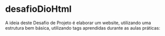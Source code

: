 # desafioDioHtml
A ideia deste Desafio de Projeto é elaborar um website, utilizando uma estrutura bem básica, utilizando tags aprendidas durante as aulas práticas:
